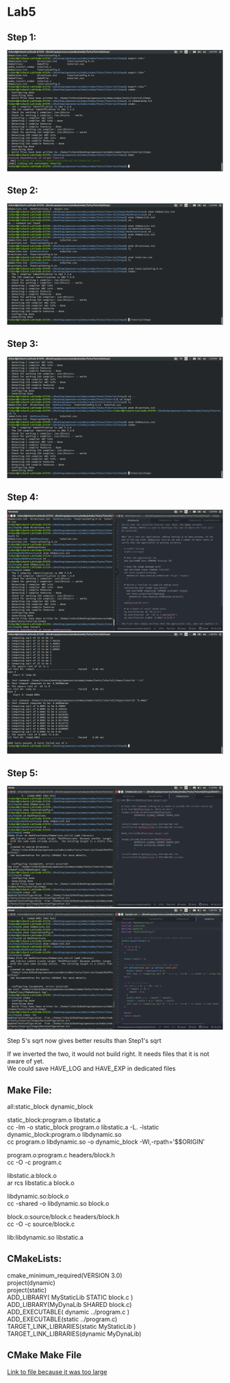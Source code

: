 # Lab5

## Step 1:  
![step1](step1.png)  

## Step 2:
![step2](2.png)  

## Step 3:
![step3](3.png)  

## Step 4:
![step4](4.png)  
![step4](4.1.png)  

## Step 5:
![step2](5.png)  
![step2](5.1.png)  

Step 5's sqrt now gives better results than Step1's sqrt

If we inverted the two, it would not build right. It needs files that it is not aware of yet.  
We could save HAVE_LOG and HAVE_EXP in dedicated files

## Make File:  

all:static_block dynamic_block  

static_block:program.o libstatic.a  
	cc -lm -o static_block program.o libstatic.a -L. -lstatic  
dynamic_block:program.o libdynamic.so  
	cc program.o libdynamic.so -o dynamic_block -Wl,-rpath='$$ORIGIN'  

program.o:program.c headers/block.h  
	cc -O -c program.c  

libstatic.a:block.o  
	ar rcs libstatic.a block.o  

libdynamic.so:block.o  
	cc -shared -o libdynamic.so block.o  

block.o:source/block.c headers/block.h  
	cc -O -c source/block.c  

lib:libdynamic.so libstatic.a  

## CMakeLists:  

cmake_minimum_required(VERSION 3.0)  
project(dynamic)  
project(static)  
ADD_LIBRARY( MyStaticLib STATIC block.c )  
ADD_LIBRARY(MyDynaLib SHARED block.c)  
ADD_EXECUTABLE( dynamic ../program.c )  
ADD_EXECUTABLE(static ../program.c)  
TARGET_LINK_LIBRARIES(static MyStaticLib )  
TARGET_LINK_LIBRARIES(dynamic MyDynaLib)  

## CMake Make File  

[Link to file because it was too large](Makefile.txt)

